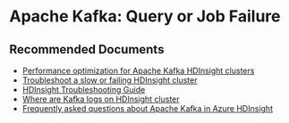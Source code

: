 <properties
    pageTitle="Kafka: Query or Job failure"
    description="TSG / How-to for know scenario"
    service="microsoft.hdinsight"
    resource="clusters"
    authors="deeptivu"
    ms.author="deeptivu"
    displayOrder=""
    selfHelpType="Generic"
    supportTopicIds="32636471"
    resourceTags=""
    productPesIds="15078"
    cloudEnvironments="public"
    articleId="hdinsight-kafka-queryjob-failure"
/>
# Apache Kafka: Query or Job Failure

## **Recommended Documents**

* [Performance optimization for Apache Kafka HDInsight clusters](https://docs.microsoft.com/azure/hdinsight/storm/apache-troubleshoot-storm)
* [Troubleshoot a slow or failing HDInsight cluster](https://docs.microsoft.com/azure/hdinsight/hdinsight-troubleshoot-failed-cluster)
* [HDInsight Troubleshooting Guide](https://docs.microsoft.com/azure/hdinsight/hdinsight-troubleshoot-guide)
* [Where are Kafka logs on HDInsight cluster](https://hdinsight.github.io/kafka/kafka-logs.html)
* [Frequently asked questions about Apache Kafka in Azure HDInsight](https://docs.microsoft.com/azure/hdinsight/kafka/kafka-faq)
